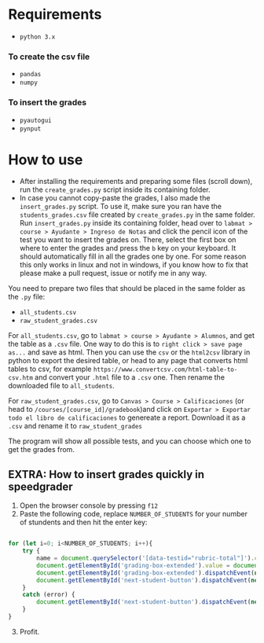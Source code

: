 # Requirements
- `python 3.x`
### To create the csv file
- `pandas`
- `numpy`
### To insert the grades
- `pyautogui`
- `pynput`

# How to use
- After installing the requirements and preparing some files (scroll down), run the `create_grades.py` script inside its containing folder.
- In case you cannot copy-paste the grades, I also made the `insert_grades.py` script. To use it, make sure you ran have the `students_grades.csv` file created by `create_grades.py` in the same folder. Run `insert_grades.py` inside its containing folder, head over to `labmat > course > Ayudante > Ingreso de Notas` and click the pencil icon of the test you want to insert the grades on. There, select the first box on where to enter the grades and press the `b` key on your keyboard. It should automatically fill in all the grades one by one. For some reason this only works in linux and not in windows, if you know how to fix that please make a pull request, issue or notify me in any way.


You need to prepare two files that should be placed in the same folder as the `.py` file:
- `all_students.csv`
- `raw_student_grades.csv`

For `all_students.csv`, go to `labmat > course > Ayudante > Alumnos`, and get the table as a `.csv` file. One way to do this is to `right click > save page as...` and save as html. Then you can use the `csv` or the `html2csv` library in python to export the desired table, or head to any page that converts html tables to csv, for example `https://www.convertcsv.com/html-table-to-csv.htm` and convert your `.html` file to a `.csv` one. Then rename the downloaded file to `all_students`.

For `raw_student_grades.csv`, go to `Canvas > Course > Calificaciones` (or head to `/courses/[course_id]/gradebook`)and click on `Exportar > Exportar todo el libro de calificaciones` to genereate a report. Download it as a `.csv` and rename it to `raw_student_grades`

The program will show all possible tests, and you can choose which one to get the grades from.

## EXTRA: How to insert grades quickly in speedgrader
1. Open the browser console by pressing `f12`
2. Paste the following code, replace `NUMBER_OF_STUDENTS` for your number of stundents and then hit the enter key:
```js

for (let i=0; i<NUMBER_OF_STUDENTS; i++){
	try {
		name = document.querySelector('[data-testid="rubric-total"]').classList[0];
		document.getElementById('grading-box-extended').value = document.getElementsByClassName(name)[3].innerHTML.split(' ')[2];
	    document.getElementById('grading-box-extended').dispatchEvent(new Event('change'));
        document.getElementById('next-student-button').dispatchEvent(new Event('click'));
	}
	catch (error) {
		document.getElementById('next-student-button').dispatchEvent(new Event('click'));
	}
}
```
3. Profit.
